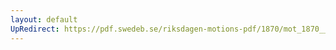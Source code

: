```yaml
---
layout: default
UpRedirect: https://pdf.swedeb.se/riksdagen-motions-pdf/1870/mot_1870__ak__00233/mot_1870__ak__00233_001.pdf
---
```

